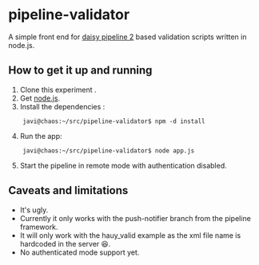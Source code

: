 pipeline-validator
==================

A simple front end for [daisy pipeline 2](http://code.google.com/p/daisy-pipeline/) based validation scripts written in node.js.


How to get it up and running
----------------------------
1. Clone this experiment . 
2. Get [node.js](www.nodejs.com).
3. Install the dependencies :
```
    javi@chaos:~/src/pipeline-validator$ npm -d install
```
4. Run the app:
```
    javi@chaos:~/src/pipeline-validator$ node app.js
```
5. Start the pipeline in remote mode with authentication disabled.

Caveats and limitations
-----------------------

* It's ugly.
* Currently it only works with the push-notifier branch from the pipeline framework.
* It will only work with the hauy_valid example as the xml file name is hardcoded in the server :laughing:. 
* No authenticated mode support yet.
